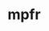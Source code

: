 ---
title: "mpfr"
layout: cache
categories: [package, develop-2024-01-14]
meta: {"versions": ["4.2.0"], "compilers": ["gcc@=11.4.0", "gcc@=7.3.1", "gcc@=7.5.0", "gcc@=9.4.0", "oneapi@=2023.2.0"], "oss": ["amzn2", "ubuntu18.04", "ubuntu20.04", "ubuntu22.04"], "platforms": ["linux"], "targets": ["aarch64", "neoverse_n1", "neoverse_v1", "ppc64le", "x86_64_v3"], "stacks": ["aws-isc", "aws-isc-aarch64", "developer-tools", "e4s", "e4s-neoverse_v1", "e4s-oneapi", "e4s-power", "radiuss", "root", "tutorial"], "num_specs": 10, "num_specs_by_stack": {"aws-isc-aarch64": 2, "root": 10, "aws-isc": 1, "developer-tools": 1, "radiuss": 1, "e4s-neoverse_v1": 1, "e4s-power": 1, "e4s": 1, "e4s-oneapi": 1, "tutorial": 1}}
spec_details: [{"hash": "i3yqi2jhfvlhb2i3calprr7mj2kk53wc", "compiler": "gcc@=7.3.1", "versions": ["4.2.0"], "os": "amzn2", "platform": "linux", "target": "aarch64", "variants": ["build_system=autotools", "libs=shared,static"], "stacks": ["aws-isc-aarch64", "root"], "size": "-", "tarball": "https://binaries.spack.io/develop-2024-01-14/build_cache/linux-amzn2-aarch64/gcc-7.3.1/mpfr-4.2.0/linux-amzn2-aarch64-gcc-7.3.1-mpfr-4.2.0-i3yqi2jhfvlhb2i3calprr7mj2kk53wc.spack"}, {"hash": "4zgdkx3moveifswtibb3uz5mkbx4n5kt", "compiler": "gcc@=7.3.1", "versions": ["4.2.0"], "os": "amzn2", "platform": "linux", "target": "x86_64_v3", "variants": ["build_system=autotools", "libs=shared,static"], "stacks": ["aws-isc", "root"], "size": "-", "tarball": "https://binaries.spack.io/develop-2024-01-14/build_cache/linux-amzn2-x86_64_v3/gcc-7.3.1/mpfr-4.2.0/linux-amzn2-x86_64_v3-gcc-7.3.1-mpfr-4.2.0-4zgdkx3moveifswtibb3uz5mkbx4n5kt.spack"}, {"hash": "34pp54nmbyhketzfvywakw3lhtjoqfbi", "compiler": "gcc@=7.3.1", "versions": ["4.2.0"], "os": "amzn2", "platform": "linux", "target": "neoverse_n1", "variants": ["build_system=autotools", "libs=shared,static"], "stacks": ["aws-isc-aarch64", "root"], "size": "-", "tarball": "https://binaries.spack.io/develop-2024-01-14/build_cache/linux-amzn2-neoverse_n1/gcc-7.3.1/mpfr-4.2.0/linux-amzn2-neoverse_n1-gcc-7.3.1-mpfr-4.2.0-34pp54nmbyhketzfvywakw3lhtjoqfbi.spack"}, {"hash": "gxths6vqklwfcwydyt5l6o7emygak3tt", "compiler": "gcc@=7.5.0", "versions": ["4.2.0"], "os": "ubuntu18.04", "platform": "linux", "target": "x86_64_v3", "variants": ["build_system=autotools", "libs=shared,static"], "stacks": ["root", "developer-tools"], "size": "-", "tarball": "https://binaries.spack.io/develop-2024-01-14/build_cache/linux-ubuntu18.04-x86_64_v3/gcc-7.5.0/mpfr-4.2.0/linux-ubuntu18.04-x86_64_v3-gcc-7.5.0-mpfr-4.2.0-gxths6vqklwfcwydyt5l6o7emygak3tt.spack"}, {"hash": "2tc3nzvmsai4swrlljnl45avxlmpqhjh", "compiler": "gcc@=7.5.0", "versions": ["4.2.0"], "os": "ubuntu18.04", "platform": "linux", "target": "x86_64_v3", "variants": ["build_system=autotools", "libs=shared,static"], "stacks": ["radiuss", "root"], "size": "-", "tarball": "https://binaries.spack.io/develop-2024-01-14/build_cache/linux-ubuntu18.04-x86_64_v3/gcc-7.5.0/mpfr-4.2.0/linux-ubuntu18.04-x86_64_v3-gcc-7.5.0-mpfr-4.2.0-2tc3nzvmsai4swrlljnl45avxlmpqhjh.spack"}, {"hash": "qxu5dxarjzfyzqbpik7zmfungwakrky5", "compiler": "gcc@=11.4.0", "versions": ["4.2.0"], "os": "ubuntu20.04", "platform": "linux", "target": "neoverse_v1", "variants": ["build_system=autotools", "libs=shared,static"], "stacks": ["e4s-neoverse_v1", "root"], "size": "-", "tarball": "https://binaries.spack.io/develop-2024-01-14/build_cache/linux-ubuntu20.04-neoverse_v1/gcc-11.4.0/mpfr-4.2.0/linux-ubuntu20.04-neoverse_v1-gcc-11.4.0-mpfr-4.2.0-qxu5dxarjzfyzqbpik7zmfungwakrky5.spack"}, {"hash": "wfbwni5b7jt725eudku3wrrbjg7xgt5v", "compiler": "gcc@=9.4.0", "versions": ["4.2.0"], "os": "ubuntu20.04", "platform": "linux", "target": "ppc64le", "variants": ["build_system=autotools", "libs=shared,static"], "stacks": ["e4s-power", "root"], "size": "-", "tarball": "https://binaries.spack.io/develop-2024-01-14/build_cache/linux-ubuntu20.04-ppc64le/gcc-9.4.0/mpfr-4.2.0/linux-ubuntu20.04-ppc64le-gcc-9.4.0-mpfr-4.2.0-wfbwni5b7jt725eudku3wrrbjg7xgt5v.spack"}, {"hash": "vjcol3hyz3buafdjb3s4d6bjuaaou372", "compiler": "gcc@=11.4.0", "versions": ["4.2.0"], "os": "ubuntu20.04", "platform": "linux", "target": "x86_64_v3", "variants": ["build_system=autotools", "libs=shared,static"], "stacks": ["e4s", "root"], "size": "-", "tarball": "https://binaries.spack.io/develop-2024-01-14/build_cache/linux-ubuntu20.04-x86_64_v3/gcc-11.4.0/mpfr-4.2.0/linux-ubuntu20.04-x86_64_v3-gcc-11.4.0-mpfr-4.2.0-vjcol3hyz3buafdjb3s4d6bjuaaou372.spack"}, {"hash": "7rsy4kvhh3l4ikkqxx6vooenjffxrbht", "compiler": "oneapi@=2023.2.0", "versions": ["4.2.0"], "os": "ubuntu20.04", "platform": "linux", "target": "x86_64_v3", "variants": ["build_system=autotools", "libs=shared,static"], "stacks": ["e4s-oneapi", "root"], "size": "-", "tarball": "https://binaries.spack.io/develop-2024-01-14/build_cache/linux-ubuntu20.04-x86_64_v3/oneapi-2023.2.0/mpfr-4.2.0/linux-ubuntu20.04-x86_64_v3-oneapi-2023.2.0-mpfr-4.2.0-7rsy4kvhh3l4ikkqxx6vooenjffxrbht.spack"}, {"hash": "ripkzr6nz33p5yvaa4hfyqyoxia3wj5i", "compiler": "gcc@=11.4.0", "versions": ["4.2.0"], "os": "ubuntu22.04", "platform": "linux", "target": "x86_64_v3", "variants": ["build_system=autotools", "libs=shared,static"], "stacks": ["tutorial", "root"], "size": "-", "tarball": "https://binaries.spack.io/develop-2024-01-14/build_cache/linux-ubuntu22.04-x86_64_v3/gcc-11.4.0/mpfr-4.2.0/linux-ubuntu22.04-x86_64_v3-gcc-11.4.0-mpfr-4.2.0-ripkzr6nz33p5yvaa4hfyqyoxia3wj5i.spack"}]
---
